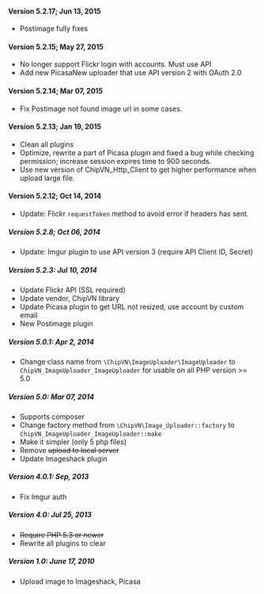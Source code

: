 #### Version 5.2.17; Jun 13, 2015
* Postimage fully fixes

#### Version 5.2.15; May 27, 2015
* No longer support Flickr login with accounts. Must use API
* Add new PicasaNew uploader that use API version 2 with OAuth 2.0

#### Version 5.2.14; Mar 07, 2015
* Fix Postimage not found image url in some cases.

#### Version 5.2.13; Jan 19, 2015
* Clean all plugins
* Optimize, rewrite a part of Picasa plugin and fixed a bug while checking permission; increase session expires time to 900 seconds.
* Use new version of ChipVN_Http_Client to get higher performance when upload large file.

#### Version 5.2.12; Oct 14, 2014
* Update: Flickr `requestToken` method to avoid error if headers has sent.

##### Version 5.2.8; Oct 06, 2014
* Update: Imgur plugin to use API version 3 (require API Client ID, Secret)

##### Version 5.2.3: Jul 10, 2014
* Update Flickr API (SSL required)
* Update vendor, ChipVN library
* Update Picasa plugin to get URL not resized, use account by custom email
* New Postimage plugin

##### Version 5.0.1: Apr 2, 2014
* Change class name from `\ChipVN\ImageUploader\ImageUploader` to `ChipVN_ImageUploader_ImageUploader` for usable on all PHP version >= 5.0

##### Version 5.0: Mar 07, 2014
* Supports composer
* Change factory method from `\ChipVN\Image_Uploader::factory` to `ChipVN_ImageUploader_ImageUploader::make`
* Make it simpler (only 5 php files)
* Remove ~~upload to local server~~
* Update Imageshack plugin

##### Version 4.0.1: Sep, 2013
* Fix Imgur auth

##### Version 4.0: Jul 25, 2013
* ~~Require PHP 5.3 or newer~~
* Rewrite all plugins to clear

##### Version 1.0: June 17, 2010
* Upload image to Imageshack, Picasa